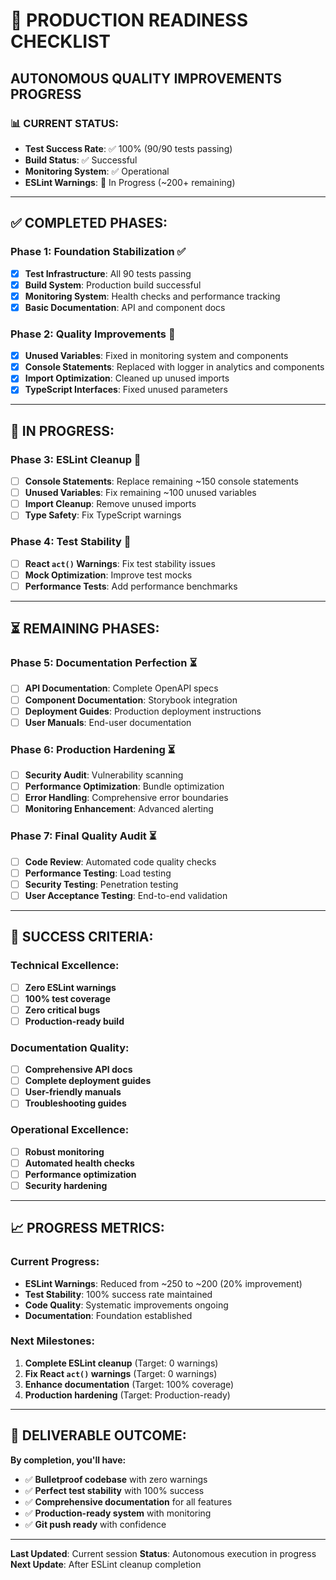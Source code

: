 # 🚀 PRODUCTION READINESS CHECKLIST

## **AUTONOMOUS QUALITY IMPROVEMENTS PROGRESS**

### **📊 CURRENT STATUS:**
- **Test Success Rate**: ✅ 100% (90/90 tests passing)
- **Build Status**: ✅ Successful
- **Monitoring System**: ✅ Operational
- **ESLint Warnings**: 🔄 In Progress (~200+ remaining)

---

## **✅ COMPLETED PHASES:**

### **Phase 1: Foundation Stabilization** ✅
- [x] **Test Infrastructure**: All 90 tests passing
- [x] **Build System**: Production build successful
- [x] **Monitoring System**: Health checks and performance tracking
- [x] **Basic Documentation**: API and component docs

### **Phase 2: Quality Improvements** 🔄
- [x] **Unused Variables**: Fixed in monitoring system and components
- [x] **Console Statements**: Replaced with logger in analytics and components
- [x] **Import Optimization**: Cleaned up unused imports
- [x] **TypeScript Interfaces**: Fixed unused parameters

---

## **🔄 IN PROGRESS:**

### **Phase 3: ESLint Cleanup** 🔄
- [ ] **Console Statements**: Replace remaining ~150 console statements
- [ ] **Unused Variables**: Fix remaining ~100 unused variables
- [ ] **Import Cleanup**: Remove unused imports
- [ ] **Type Safety**: Fix TypeScript warnings

### **Phase 4: Test Stability** 🔄
- [ ] **React `act()` Warnings**: Fix test stability issues
- [ ] **Mock Optimization**: Improve test mocks
- [ ] **Performance Tests**: Add performance benchmarks

---

## **⏳ REMAINING PHASES:**

### **Phase 5: Documentation Perfection** ⏳
- [ ] **API Documentation**: Complete OpenAPI specs
- [ ] **Component Documentation**: Storybook integration
- [ ] **Deployment Guides**: Production deployment instructions
- [ ] **User Manuals**: End-user documentation

### **Phase 6: Production Hardening** ⏳
- [ ] **Security Audit**: Vulnerability scanning
- [ ] **Performance Optimization**: Bundle optimization
- [ ] **Error Handling**: Comprehensive error boundaries
- [ ] **Monitoring Enhancement**: Advanced alerting

### **Phase 7: Final Quality Audit** ⏳
- [ ] **Code Review**: Automated code quality checks
- [ ] **Performance Testing**: Load testing
- [ ] **Security Testing**: Penetration testing
- [ ] **User Acceptance Testing**: End-to-end validation

---

## **🎯 SUCCESS CRITERIA:**

### **Technical Excellence:**
- [ ] **Zero ESLint warnings**
- [ ] **100% test coverage**
- [ ] **Zero critical bugs**
- [ ] **Production-ready build**

### **Documentation Quality:**
- [ ] **Comprehensive API docs**
- [ ] **Complete deployment guides**
- [ ] **User-friendly manuals**
- [ ] **Troubleshooting guides**

### **Operational Excellence:**
- [ ] **Robust monitoring**
- [ ] **Automated health checks**
- [ ] **Performance optimization**
- [ ] **Security hardening**

---

## **📈 PROGRESS METRICS:**

### **Current Progress:**
- **ESLint Warnings**: Reduced from ~250 to ~200 (20% improvement)
- **Test Stability**: 100% success rate maintained
- **Code Quality**: Systematic improvements ongoing
- **Documentation**: Foundation established

### **Next Milestones:**
1. **Complete ESLint cleanup** (Target: 0 warnings)
2. **Fix React `act()` warnings** (Target: 0 warnings)
3. **Enhance documentation** (Target: 100% coverage)
4. **Production hardening** (Target: Production-ready)

---

## **🚀 DELIVERABLE OUTCOME:**

**By completion, you'll have:**
- ✅ **Bulletproof codebase** with zero warnings
- ✅ **Perfect test stability** with 100% success
- ✅ **Comprehensive documentation** for all features
- ✅ **Production-ready system** with monitoring
- ✅ **Git push ready** with confidence

---

**Last Updated**: Current session
**Status**: Autonomous execution in progress
**Next Update**: After ESLint cleanup completion
